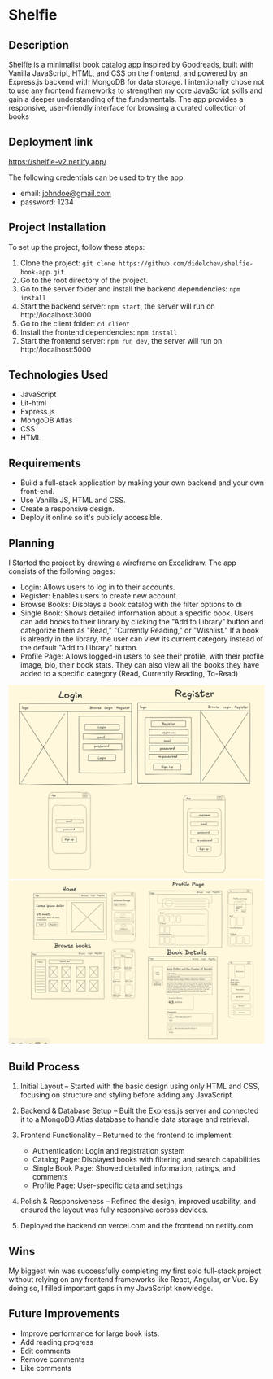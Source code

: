 # Shelfie

## Description
Shelfie is a minimalist book catalog app inspired by Goodreads, built with Vanilla JavaScript, HTML, and CSS on the frontend, and powered by an Express.js backend with MongoDB for data storage. I intentionally chose not to use any frontend frameworks to strengthen my core JavaScript skills and gain a deeper understanding of the fundamentals. The app provides a responsive, user-friendly interface for browsing a curated collection of books


## Deployment link
https://shelfie-v2.netlify.app/

The following credentials can be used to try the app:
* email: johndoe@gmail.com  
* password: 1234

## Project Installation
To set up the project, follow these steps:
1) Clone the project: `git clone https://github.com/didelchev/shelfie-book-app.git`
2) Go to the root directory of the project.
3) Go to the server folder and install the backend dependencies: `npm install`
4) Start the backend server: `npm start`, the server will run on http://localhost:3000
5) Go to the client folder: `cd client`
6) Install the frontend dependencies: `npm install`
7) Start the frontend server: `npm run dev`, the server will run on http://localhost:5000

## Technologies Used
* JavaScript
* Lit-html
* Express.js
* MongoDB Atlas
* CSS
* HTML

## Requirements 
* Build a full-stack application by making your own backend and your own front-end.
* Use Vanilla JS, HTML and CSS.
* Create a responsive design.
* Deploy it online so it's publicly accessible.


## Planning 
I Started the project by drawing a wireframe on Excalidraw. The app consists of the following pages:

* Login: Allows users to log in to their accounts.
* Register: Enables users to create new account.
* Browse Books: Displays a book catalog with the filter options to di
* Single Book: Shows detailed information about a specific book. Users can add books to their library by clicking the "Add to Library" button and categorize them as "Read," "Currently Reading," or "Wishlist." If a book is already in the library, the user can view its current category instead of the default "Add to Library" button.
* Profile Page: Allows logged-in users to see their profile, with their profile image, bio, their book stats. They can also view all the books they have added to a specific category (Read, Currently Reading, To-Read)

![Project Screenshot](client/public/images/login-register-wireframe.png)
![Project Screenshot](client/public/images/wireframes.png)



## Build Process 
1) Initial Layout – Started with the basic design using only HTML and CSS, focusing on structure and styling before adding any JavaScript.

2) Backend & Database Setup – Built the Express.js server and connected it to a MongoDB Atlas database to handle data storage and retrieval.

3) Frontend Functionality – Returned to the frontend to implement:
    * Authentication: Login and registration system
    * Catalog Page: Displayed books with filtering and search capabilities
    * Single Book Page: Showed detailed information, ratings, and comments
    * Profile Page: User-specific data and settings

4) Polish & Responsiveness – Refined the design, improved usability, and ensured the layout was fully responsive across devices.

5) Deployed the backend on vercel.com and the frontend on netlify.com

## Wins
My biggest win was successfully completing my first solo full-stack project without relying on any frontend frameworks like React, Angular, or Vue. By doing so, I filled important gaps in my JavaScript knowledge.


## Future Improvements
* Improve performance for large book lists.
* Add reading progress
* Edit comments
* Remove comments
* Like comments 